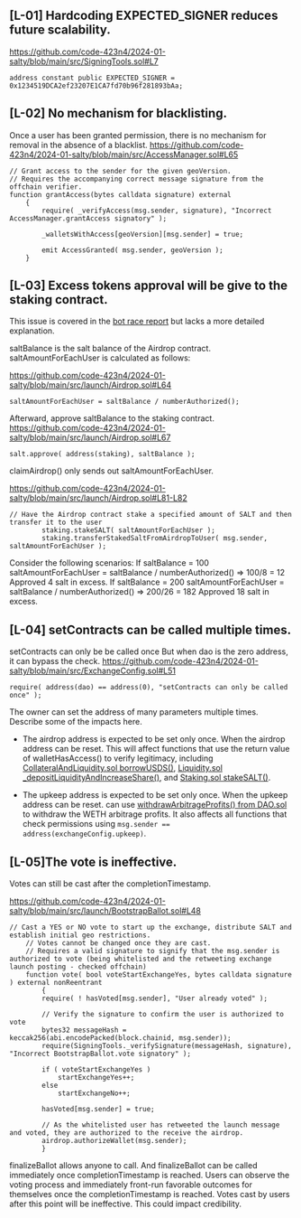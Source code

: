 ## [L-01] Hardcoding EXPECTED_SIGNER reduces future scalability.
https://github.com/code-423n4/2024-01-salty/blob/main/src/SigningTools.sol#L7
```
address constant public EXPECTED_SIGNER = 0x1234519DCA2ef23207E1CA7fd70b96f281893bAa;
```
## [L-02] No mechanism for blacklisting.

Once a user has been granted permission, there is no mechanism for removal in the absence of a blacklist.
https://github.com/code-423n4/2024-01-salty/blob/main/src/AccessManager.sol#L65
```
// Grant access to the sender for the given geoVersion.
// Requires the accompanying correct message signature from the offchain verifier.
function grantAccess(bytes calldata signature) external
    {
        require( _verifyAccess(msg.sender, signature), "Incorrect AccessManager.grantAccess signatory" );

        _walletsWithAccess[geoVersion][msg.sender] = true;

        emit AccessGranted( msg.sender, geoVersion );
    } 
```

## [L-03] Excess tokens approval will be give to  the staking contract.
This issue is covered in the [bot race report](https://github.com/code-423n4/2024-01-salty/blob/main/bot-report.md#l-16) but lacks a more detailed explanation.

saltBalance is the  salt balance of the Airdrop contract.
saltAmountForEachUser is calculated as follows:

https://github.com/code-423n4/2024-01-salty/blob/main/src/launch/Airdrop.sol#L64
```
saltAmountForEachUser = saltBalance / numberAuthorized();
```
Afterward, approve saltBalance to the staking contract.
https://github.com/code-423n4/2024-01-salty/blob/main/src/launch/Airdrop.sol#L67
```
salt.approve( address(staking), saltBalance );
```
claimAirdrop() only sends out saltAmountForEachUser.

https://github.com/code-423n4/2024-01-salty/blob/main/src/launch/Airdrop.sol#L81-L82
```
// Have the Airdrop contract stake a specified amount of SALT and then transfer it to the user
		staking.stakeSALT( saltAmountForEachUser );
		staking.transferStakedSaltFromAirdropToUser( msg.sender, saltAmountForEachUser );
```
Consider the following scenarios:
If saltBalance = 100
saltAmountForEachUser = saltBalance / numberAuthorized()
=> 100/8 = 12
Approved 4 salt in excess.
If saltBalance = 200
saltAmountForEachUser = saltBalance / numberAuthorized()
=> 200/26 = 182
Approved 18 salt in excess.

## [L-04] setContracts can be called multiple times.
setContracts can only be be called once
But when dao is the zero address, it can bypass the check.
https://github.com/code-423n4/2024-01-salty/blob/main/src/ExchangeConfig.sol#L51
```
require( address(dao) == address(0), "setContracts can only be called once" );
```
The owner can set the address of many parameters multiple times.
Describe some of the impacts here.

- The airdrop address is expected to be set only once.
When the airdrop address can be reset.
This will affect functions that use the return value of walletHasAccess() to verify legitimacy, including [CollateralAndLiquidity.sol borrowUSDS()](https://github.com/code-423n4/2024-01-salty/blob/main/src/stable/CollateralAndLiquidity.sol#L95), [Liquidity.sol _depositLiquidityAndIncreaseShare()](https://github.com/code-423n4/2024-01-salty/blob/main/src/staking/Liquidity.sol#L83), and [Staking.sol stakeSALT()](https://github.com/code-423n4/2024-01-salty/blob/main/src/staking/Staking.sol#L41).

- The upkeep address is expected to be set only once.
When the upkeep address can be reset.
can use [withdrawArbitrageProfits() from DAO.sol](https://github.com/code-423n4/2024-01-salty/blob/main/src/dao/DAO.sol#L295) to withdraw the WETH arbitrage profits.
It also affects all functions that check permissions using ```msg.sender == address(exchangeConfig.upkeep)```.

## [L-05]The vote is ineffective.
Votes can still be cast after the completionTimestamp.

https://github.com/code-423n4/2024-01-salty/blob/main/src/launch/BootstrapBallot.sol#L48
```
// Cast a YES or NO vote to start up the exchange, distribute SALT and establish initial geo restrictions.
	// Votes cannot be changed once they are cast.
	// Requires a valid signature to signify that the msg.sender is authorized to vote (being whitelisted and the retweeting exchange launch posting - checked offchain)
	function vote( bool voteStartExchangeYes, bytes calldata signature ) external nonReentrant
		{
		require( ! hasVoted[msg.sender], "User already voted" );

		// Verify the signature to confirm the user is authorized to vote
		bytes32 messageHash = keccak256(abi.encodePacked(block.chainid, msg.sender));
		require(SigningTools._verifySignature(messageHash, signature), "Incorrect BootstrapBallot.vote signatory" );

		if ( voteStartExchangeYes )
			startExchangeYes++;
		else
			startExchangeNo++;

		hasVoted[msg.sender] = true;

		// As the whitelisted user has retweeted the launch message and voted, they are authorized to the receive the airdrop.
		airdrop.authorizeWallet(msg.sender);
		}
```

finalizeBallot allows anyone to call.
And finalizeBallot can be called immediately once completionTimestamp is reached.
Users can observe the voting process and immediately front-run favorable outcomes for themselves once the completionTimestamp is reached.
Votes cast by users after this point will be ineffective.
This could impact credibility.
